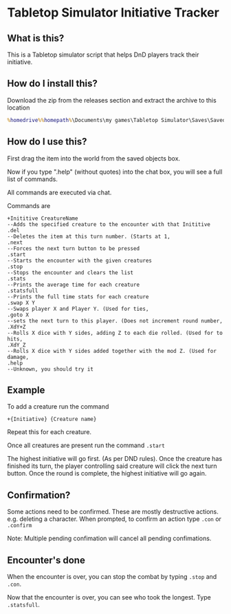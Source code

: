 # Tabletop Simulator Initiative Tracker

## What is this?

This is a Tabletop simulator script that helps DnD players track their initiative.

## How do I install this?

Download the zip from the releases section and extract the archive to this location
```cmd
%homedrive%%homepath%\Documents\my games\Tabletop Simulator\Saves\Saved Objects\
```

## How do I use this?

First drag the item into the world from the saved objects box.

Now if you type ".help" (without quotes) into the chat box, you will see a full list of commands.

All commands are executed via chat.

Commands are
```
+Inititive CreatureName
--Adds the specified creature to the encounter with that Inititive
.del
--Deletes the item at this turn number. (Starts at 1, 
.next
--Forces the next turn button to be pressed
.start
--Starts the encounter with the given creatures
.stop
--Stops the encounter and clears the list
.stats
--Prints the average time for each creature
.statsfull
--Prints the full time stats for each creature
.swap X Y
--Swaps player X and Player Y. (Used for ties, 
.goto X
--sets the next turn to this player. (Does not increment round number, 
.XdY+Z
--Rolls X dice with Y sides, adding Z to each die rolled. (Used for to hits, 
.XdY_Z
--Rolls X dice with Y sides added together with the mod Z. (Used for damage, 
.help
--Unknown, you should try it
```

## Example

To add a creature run the command
```
+{Initiative} {Creature name}
```
Repeat this for each creature.

Once all creatures are present run the command ```.start```

The highest initiative will go first. (As per DND rules). Once the creature has finished its turn, the player controlling said creature will click the next turn button. Once the round is complete, the highest initiative will go again.

## Confirmation?

Some actions need to be confirmed. These are mostly destructive actions. e.g. deleting a character.
When prompted, to confirm an action type ```.con``` or ```.confirm```

Note: Multiple pending confimation will cancel all pending confimations.

## Encounter's done

When the encounter is over, you can stop the combat by typing ```.stop``` and ```.con```.

Now that the encounter is over, you can see who took the longest. Type ```.statsfull```.
